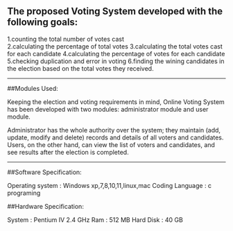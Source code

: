 ## The proposed Voting System developed with the following goals:

1.counting the total number of votes cast																														
2.calculating the percentage of total votes
3.calculating the total votes cast for each candidate
4.calculating the percentage of votes for each candidate
5.checking duplication and error in voting
6.finding the wining candidates in the election based on the total votes they received.
***********************************************************************************************************************************************************************
##Modules Used:

Keeping the election and voting requirements in mind, Online Voting System has been developed with two modules: administrator module and user module.

Administrator has the whole authority over the system; they maintain (add, update, modify and delete) records and details of all voters and candidates. 
Users, on the other hand, can view the list of voters and candidates, and see results after the election is completed.
************************************************************************************************************************************************************************
##Software Specification:

Operating system    : Windows xp,7,8,10,11,linux,mac
Coding Language    : c programing

##Hardware Specification:

System                : Pentium IV 2.4 GHz
Ram                     : 512 MB
Hard Disk          : 40 GB
